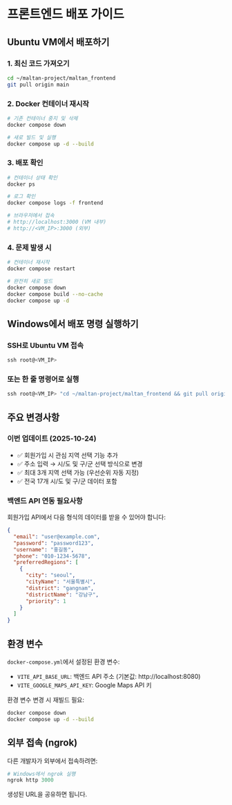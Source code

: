 # 프론트엔드 배포 가이드

## Ubuntu VM에서 배포하기

### 1. 최신 코드 가져오기
```bash
cd ~/maltan-project/maltan_frontend
git pull origin main
```

### 2. Docker 컨테이너 재시작
```bash
# 기존 컨테이너 중지 및 삭제
docker compose down

# 새로 빌드 및 실행
docker compose up -d --build
```

### 3. 배포 확인
```bash
# 컨테이너 상태 확인
docker ps

# 로그 확인
docker compose logs -f frontend

# 브라우저에서 접속
# http://localhost:3000 (VM 내부)
# http://<VM_IP>:3000 (외부)
```

### 4. 문제 발생 시
```bash
# 컨테이너 재시작
docker compose restart

# 완전히 새로 빌드
docker compose down
docker compose build --no-cache
docker compose up -d
```

## Windows에서 배포 명령 실행하기

### SSH로 Ubuntu VM 접속
```powershell
ssh root@<VM_IP>
```

### 또는 한 줄 명령어로 실행
```powershell
ssh root@<VM_IP> "cd ~/maltan-project/maltan_frontend && git pull origin main && docker compose down && docker compose up -d --build"
```

## 주요 변경사항

### 이번 업데이트 (2025-10-24)
- ✅ 회원가입 시 관심 지역 선택 기능 추가
- ✅ 주소 입력 → 시/도 및 구/군 선택 방식으로 변경
- ✅ 최대 3개 지역 선택 가능 (우선순위 자동 지정)
- ✅ 전국 17개 시/도 및 구/군 데이터 포함

### 백엔드 API 연동 필요사항
회원가입 API에서 다음 형식의 데이터를 받을 수 있어야 합니다:

```json
{
  "email": "user@example.com",
  "password": "password123",
  "username": "홍길동",
  "phone": "010-1234-5678",
  "preferredRegions": [
    {
      "city": "seoul",
      "cityName": "서울특별시",
      "district": "gangnam",
      "districtName": "강남구",
      "priority": 1
    }
  ]
}
```

## 환경 변수

`docker-compose.yml`에서 설정된 환경 변수:
- `VITE_API_BASE_URL`: 백엔드 API 주소 (기본값: http://localhost:8080)
- `VITE_GOOGLE_MAPS_API_KEY`: Google Maps API 키

환경 변수 변경 시 재빌드 필요:
```bash
docker compose down
docker compose up -d --build
```

## 외부 접속 (ngrok)

다른 개발자가 외부에서 접속하려면:

```powershell
# Windows에서 ngrok 실행
ngrok http 3000
```

생성된 URL을 공유하면 됩니다.

